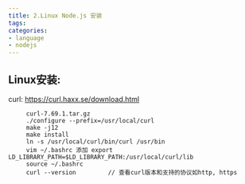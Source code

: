 ```yaml
---
title: 2.Linux Node.js 安装
tags:
categories:
- language
- nodejs
---
```

<!-- date: 2020-01-06 13:50:12    //可以添加到上面-->

## Linux安装:
curl: https://curl.haxx.se/download.html

```shell
	 curl-7.69.1.tar.gz
	 ./configure --prefix=/usr/local/curl
	 make -j12
	 make install
	 ln -s /usr/local/curl/bin/curl /usr/bin
	 vim ~/.bashrc 添加 export LD_LIBRARY_PATH=$LD_LIBRARY_PATH:/usr/local/curl/lib
	 source ~/.bashrc
	 curl --version 		// 查看curl版本和支持的协议如http, https
```
